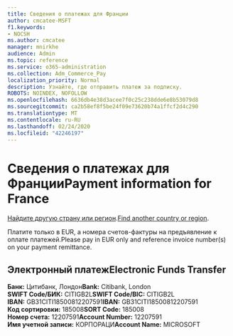 ```yaml
---
title: Сведения о платежах для Франции
author: cmcatee-MSFT
f1.keywords:
- NOCSH
ms.author: cmcatee
manager: mnirkhe
audience: Admin
ms.topic: reference
ms.service: o365-administration
ms.collection: Adm_Commerce_Pay
localization_priority: Normal
description: Узнайте, где отправить платеж за подписку.
ROBOTS: NOINDEX, NOFOLLOW
ms.openlocfilehash: 6636db4e38d3acee7f0c25c238dde6e8b53079d8
ms.sourcegitcommit: ca2b58ef8f5be24f09e73620b74a1ffcf2d4c290
ms.translationtype: MT
ms.contentlocale: ru-RU
ms.lasthandoff: 02/24/2020
ms.locfileid: "42246197"
---
```

# <a name="payment-information-for-france"></a><span data-ttu-id="2628b-103">Сведения о платежах для Франции</span><span class="sxs-lookup"><span data-stu-id="2628b-103">Payment information for France</span></span>

<span data-ttu-id="2628b-104">[Найдите другую страну или регион](../billing-and-payments/pay-for-your-subscription.md).</span><span class="sxs-lookup"><span data-stu-id="2628b-104">[Find another country or region](../billing-and-payments/pay-for-your-subscription.md).</span></span>

<span data-ttu-id="2628b-105">Платите только в EUR, а номера счетов-фактуры на предъявление к оплате платежей.</span><span class="sxs-lookup"><span data-stu-id="2628b-105">Please pay in EUR only and reference invoice number(s) on your payment remittance.</span></span>

## <a name="electronic-funds-transfer"></a><span data-ttu-id="2628b-106">Электронный платеж</span><span class="sxs-lookup"><span data-stu-id="2628b-106">Electronic Funds Transfer</span></span>

<span data-ttu-id="2628b-107">**Банк:** Цитибанк, Лондон</span><span class="sxs-lookup"><span data-stu-id="2628b-107">**Bank:** Citibank, London</span></span>  
<span data-ttu-id="2628b-108">**SWIFT Code/БИК:** CITIGB2L</span><span class="sxs-lookup"><span data-stu-id="2628b-108">**SWIFT Code/BIC:** CITIGB2L</span></span>  
<span data-ttu-id="2628b-109">**IBAN:** GB31CITI18500812207591</span><span class="sxs-lookup"><span data-stu-id="2628b-109">**IBAN:** GB31CITI18500812207591</span></span>  
<span data-ttu-id="2628b-110">**Код сортировки:** 185008</span><span class="sxs-lookup"><span data-stu-id="2628b-110">**SORT Code:** 185008</span></span>  
<span data-ttu-id="2628b-111">**Номер счета:** 12207591</span><span class="sxs-lookup"><span data-stu-id="2628b-111">**Account Number:** 12207591</span></span>  
<span data-ttu-id="2628b-112">**Имя учетной записи:** КОРПОРАЦИ</span><span class="sxs-lookup"><span data-stu-id="2628b-112">**Account Name:** MICROSOFT</span></span>  